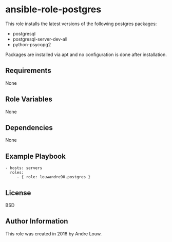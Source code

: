 ansible-role-postgres
=========

This role installs the latest versions of the following postgres packages:
* postgresql
* postgresql-server-dev-all
* python-psycopg2

Packages are installed via apt and no configuration is done after installation. 

Requirements
------------

None

Role Variables
--------------

None

Dependencies
------------

None

Example Playbook
----------------

    - hosts: servers
      roles:
         - { role: louwandre90.postgres }

License
-------

BSD

Author Information
------------------

This role was created in 2016 by Andre Louw.

